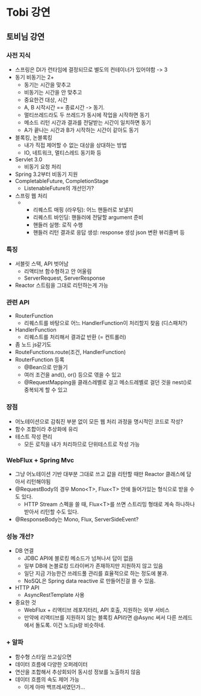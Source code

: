 # Tobi 강연

## 토비님 강연

### 사전 지식

* 스프링은 DI가 런타임에 결정되므로 별도의 컨테이너가 있어야함 -&gt; 3
* 동기 비동기는 2+
  * 동기는 시간을 맞추고
  * 비동기는 시간을 안 맞추고
  * 중요한건 대상, 시간
  * A, B 시작시간 == 종료시간 -&gt; 동기. 
  * 멀티쓰레드라도 두 쓰레드가  동시에 작업을 시작하면 동기
  * 메소드 리턴 시간과 결과를 전달받는 시간이 일치하면 동기
  * A가 끝나는 시간과 B가 시작하는 시간이 같아도 동기
* 블록킹, 논블록킹
  * 내가 직접 제어할 수 없는 대상을 상대하는 방법
  * IO, 네트워크, 멀티스레드 동기화 등
* Servlet 3.0
  * 비동기 요청 처리
* Spring 3.2부터 비동기 지원
* CompletableFuture, CompletionStage
  * ListenableFuture의 개선인가?
* 스프링 웹 처리
  * * 리퀘스트 매핑 \(라우팅\): 어느 핸들러로 보낼지
    * 리퀘스트 바인딩: 핸들러에 전달할 argument 준비
    * 핸들러 실행: 로직 수행
    * 핸들러 리턴 결과로 응답 생성: response 생성 json 변환 뷰리졸버 등

### 특징

* 서블릿 스택, API 벗어남
  * 리액티브 함수형하고 안 어울림
  * ServerRequest, ServerResponse
* Reactor 스트림을 그대로 리턴하는게 가능

### 관련 API

* RouterFunction
  * 리퀘스트를 바탕으로 어느 HandlerFunction이 처리할지 찾음 \(디스패처?\)
* HandlerFunction
  * 리퀘스트를 처리해서 결과값 반환 \(= 컨트롤러\)
* 좀 노드 js같기도
* RouteFunctions.route\(조건, HandlerFunction\)
* RouterFunction 등록
  * @Bean으로 만들기
  * 여러 조건을 and\(\), or\(\) 등으로 엮을 수 있고
  * @RequestMapping을 클래스레벨로 걸고 메소드레벨로 걸던 것을 nest\(\)로 중복되게 할 수 있고

### 장점

* 어노테이션으로 감춰진 부분 없이 모든 웹 처리 과정을 명시적인 코드로 작성?
* 함수 조합이라 추상화에 유리
* 테스트 작성 편리
  * 모든 로직을 내가 처리하므로 단위테스트로 작성 가능

### WebFlux + Spring Mvc

* 그냥 어노테이션 기반 대부분 그대로 쓰고 값을 리턴할 때만 Reactor 클래스에 담아서 리턴해야됨
* @RequestBody의 경우 Mono&lt;T&gt;, Flux&lt;T&gt; 안에 들어가있는 형식으로 받을 수도 있다.
  * HTTP Stream 스펙을 쓸 때, Flux&lt;T&gt;를 쓰면 스트리밍 형태로 계속 하나하나 받아서 리턴할 수도 있다.
* @ResponseBody는 Mono, Flux, ServerSideEvent?

### 성능 개선?

* DB 연결
  * JDBC API에 블로킹 메소드가 넘쳐나서 답이 없음
  * 일부 DB에 논블로킹 드라이버가 존재하지만 지원하지 않고 있음
  * 일단 지금 가능한건 쓰레드풀 관리를 효율적으로 하는 정도에 불과.
  * NoSQL은 Spring data reactive 로 만들어진걸 쓸 수 있음.
* HTTP API
  * AsyncRestTemplate 사용
* 중요한 것
  * WebFlux + 리액티브 레포지터리, API 호출, 지원하는 외부 서비스
  * 만약에 리액티브를 지원하지 않는 블록킹 API라면 @Async 써서 다른 쓰레드에서 돌도록. 이건 노드js랑 비슷하네.

### + 알파

* 함수형 스타일 쓰고싶으면
* 데이터 흐름에 다양한 오퍼레이터
* 연산을 조합해서 추상회되어 동시성 정보를 노출하지 않음
* 데이터 흐름의 속도 제어 가능
  * 이게 아마 백프레셔였던가...

